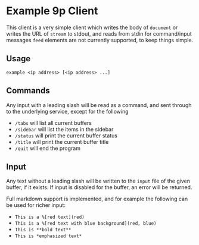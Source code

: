 # Example 9p Client

This client is a very simple client which writes the body of `document` or writes the URL of `stream` to stdout, and reads from stdin for command/input messages
`feed` elements are not currently supported, to keep things simple.

## Usage

`example <ip address> [<ip address> ...]`

## Commands

Any input with a leading slash will be read as a command, and sent through to the underlying service, except for the following

 - `/tabs` will list all current buffers
 - `/sidebar` will list the items in the sidebar
 - `/status` will print the current buffer status
 - `/title` will print the current buffer title
 - `/quit` will end the program

## Input

Any text without a leading slash will be written to the `input` file of the given buffer, if it exists. If input is disabled for the buffer, an error will be returned.

Full markdown support is implemented, and for example the following can be used for richer input:

 - `This is a %[red text](red)` 
 - `This is a %[red text with blue background](red, blue)`
 - `This is **bold text**`
 - `This is *emphasized text*`

